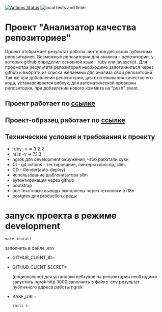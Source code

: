 [![Actions Status](https://github.com/tovarish39/rails-project-66/actions/workflows/hexlet-check.yml/badge.svg)](https://github.com/tovarish39/rails-project-66/actions)
![local tests and linter](https://github.com/tovarish39/rails-project-66/actions/workflows/rubyonrails.yml/badge.svg)

# Проект "Анализатор качества репозиториев"
Проект отображает результат работы линтеров для своих публичных репозиториев. Возможные репозитории для анализа - репозитории, у которых github определил основной язык  - ruby или javascript. Для просмотра результата репозитория необходимо залогинниться через github и выбрать из списка желаемый для анализа свой репозиторий. Так же при добавлении репозитория, для отслеживания качество его кода, устанавливается вебхук, для автоматической проверки репозитория, при добавлении нового коммита на "push" event. 

## Проект работает по [ссылке]()
## Проект-образец работает по [ссылке](https://rails-github-quality-ru.hexlet.app)


## Технические условия и требования к проекту
- ruby -v => 3.2.2
- rails -v => 7.1.3
- ngrok для development окружения, чтоб работали хуки 
- CI - git actions - тестирование, линтеры rubocop, slim.
- CD - Render(auto-deploy)
- использование шаблонизатора slim 
- аутентификация через github
- bootstrap
- все текстовые выводы выполнены через технологию i18n
- postgres для production среды

# запуск проекта в режиме development
    make install

заполнить в файле .env
- GITHUB_CLIENT_ID=
- GITHUB_CLIENT_SECRET=


  (опционально)
  для установки вебхуков на репозитории
  необходимо запустить ngrok http 3000
  заполнить в файле .env результат публичного адреса работы ngrok
- BASE_URL=


      rails s